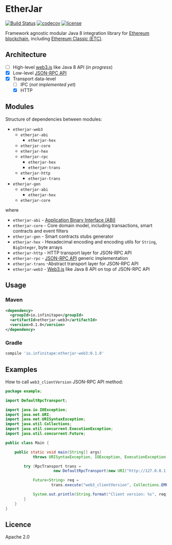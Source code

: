 # EtherJar

[![Build Status](https://travis-ci.org/Infinitape/etherjar.svg?branch=master)](https://travis-ci.org/Infinitape/etherjar)
[![codecov](https://codecov.io/gh/Infinitape/etherjar/branch/master/graph/badge.svg)](https://codecov.io/gh/Infinitape/etherjar)
[![license](https://img.shields.io/github/license/infinitape/etherjar.svg?maxAge=2592000)](https://github.com/infinitape/etherjar/blob/master/LICENSE)

Framework agnostic modular Java 8 integration library for [Ethereum blockchain](https://www.ethereum.org),
including [Ethereum Classic (ETC)](https://ethereumclassic.github.io/).

## Architecture

* [ ] High-level [web3.js](https://github.com/ethereum/web3.js) like Java 8 API (_in progress_)
* [x] Low-level [JSON-RPC API](https://github.com/ethereum/wiki/wiki/JSON-RPC)
* [x] Transport data-level 
  * [ ] IPC (_not implemented yet_)
  * [x] HTTP

## Modules

Structure of dependencies between modules:

* `etherjar-web3`
  * `etherjar-abi`
    * `etherjar-hex`
  * `etherjar-core`
  * `etherjar-hex`
  * `etherjar-rpc`
    * `etherjar-hex`
    * `etherjar-trans`
  * `etherjar-http`
    * `etherjar-trans`
* `etherjar-gen`
  * `etherjar-abi`
    * `etherjar-hex`
  * `etherjar-core`

where

* `etherjar-abi` - [Application Binary Interface (ABI)](https://github.com/ethereum/wiki/wiki/Ethereum-Contract-ABI)
* `etherjar-core` - Core domain model, including transactions, smart contracts and event filters
* `etherjar-gen` - Smart contracts stubs generator
* `etherjar-hex` - Hexadecimal encoding and encoding utils for `String`, `BigInteger`, byte arrays
* `etherjar-http` - HTTP transport layer for JSON-RPC API
* `etherjar-rpc` - [JSON-RPC API](https://github.com/ethereum/wiki/wiki/JSON-RPC) generic implementation
* `etherjar-trans` -Abstract transport layer for JSON-RPC API
* `etherjar-web3` - [Web3.js](https://github.com/ethereum/web3.js) like Java 8 API on top of JSON-RPC API

## Usage

### Maven

```xml
<dependency>
  <groupId>io.infinitape</groupId>
  <artifactId>etherjar-web3</artifactId>
  <version>0.1.0</version>
</dependency>
```

### Gradle

```groovy
compile 'io.infinitape:etherjar-web3:0.1.0'
```

## Examples

How to call `web3_clientVersion` JSON-RPC API method:

```java
package example;

import DefaultRpcTransport;

import java.io.IOException;
import java.net.URI;
import java.net.URISyntaxException;
import java.util.Collections;
import java.util.concurrent.ExecutionException;
import java.util.concurrent.Future;

public class Main {

    public static void main(String[] args)
            throws URISyntaxException, IOException, ExecutionException, InterruptedException {

        try (RpcTransport trans =
                     new DefaultRpcTransport(new URI("http://127.0.0.1:8545"))) {

            Future<String> req =
                    trans.execute("web3_clientVersion", Collections.EMPTY_LIST, String.class);

            System.out.println(String.format("Client version: %s", req.get()));
        }
    }
}
```

## Licence

Apache 2.0

